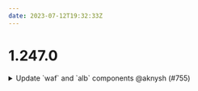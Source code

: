 ```yaml
---
date: 2023-07-12T19:32:33Z
---
```


# 1.247.0

<details>
  <summary>Update `waf` and `alb` components @aknysh (#755)</summary>

### what
* Update `waf` component
* Update `alb` component

### why
* For `waf` component, add missing features supported by the following resources:
  - https://registry.terraform.io/providers/hashicorp/aws/latest/docs/resources/wafv2_web_acl 
  -  https://registry.terraform.io/providers/hashicorp/aws/latest/docs/resources/wafv2_web_acl_logging_configuration

* For `waf` component, remove deprecated features not supported by Terraform `aws` provider v5:
  - https://registry.terraform.io/providers/hashicorp/aws/latest/docs/guides/version-5-upgrade#resourceaws_wafv2_web_acl
  - https://registry.terraform.io/providers/hashicorp/aws/latest/docs/guides/version-5-upgrade#resourceaws_wafv2_web_acl_logging_configuration

* For `waf` component, allow specifying a list of Atmos components to read from the remote state and associate their ARNs with the web ACL

* For `alb` component, update the modules to the latest versions and allow specifying Atmos component names for the remote state in the variables (for the cases where the Atmos component names are not standard)

### references
* https://github.com/cloudposse/terraform-aws-waf/pull/45


</details>